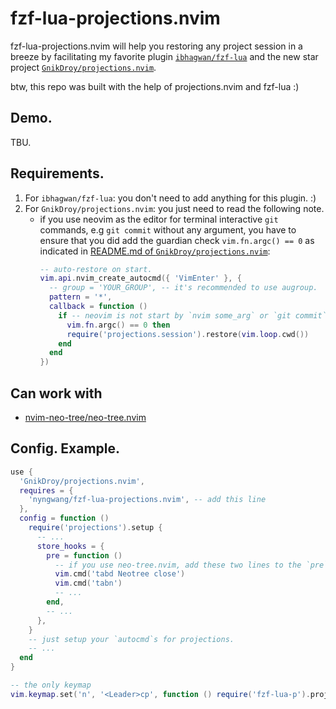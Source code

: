 fzf-lua-projections.nvim
==

fzf-lua-projections.nvim will help you restoring any project session in a breeze
by facilitating my favorite plugin [`ibhagwan/fzf-lua`](https://github.com/ibhagwan/fzf-lua/)
and the new star project [`GnikDroy/projections.nvim`]().

btw, this repo was built with the help of projections.nvim and fzf-lua :)

## Demo.

TBU.


## Requirements.

1. For `ibhagwan/fzf-lua`: you don't need to add anything for this plugin. :)
2. For `GnikDroy/projections.nvim`: you just need to read the following note.
   - if you use neovim as the editor for terminal interactive `git` commands,
     e.g `git commit` without any argument,
     you have to ensure that you did add the guardian check `vim.fn.argc() == 0`
     as indicated in [README.md of `GnikDroy/projections.nvim`](https://github.com/GnikDroy/projections.nvim#recommended-configuration):
      ```lua
      -- auto-restore on start.
      vim.api.nvim_create_autocmd({ 'VimEnter' }, {
        -- group = 'YOUR_GROUP', -- it's recommended to use augroup.
        pattern = '*',
        callback = function ()
          if -- neovim is not start by `nvim some_arg` or `git commit`.
            vim.fn.argc() == 0 then
            require('projections.session').restore(vim.loop.cwd())
          end
        end
      })
      ```


## Can work with

- [nvim-neo-tree/neo-tree.nvim](https://github.com/nvim-neo-tree/neo-tree.nvim)


## Config. Example.

```lua
use {
  'GnikDroy/projections.nvim',
  requires = {
    'nyngwang/fzf-lua-projections.nvim', -- add this line
  },
  config = function ()
    require('projections').setup {
      -- ...
      store_hooks = {
        pre = function ()
          -- if you use neo-tree.nvim, add these two lines to the `pre` of `store_hooks`.
          vim.cmd('tabd Neotree close')
          vim.cmd('tabn')
          -- ...
        end,
        -- ...
      },
    }
    -- just setup your `autocmd`s for projections.
    -- ...
  end
}

-- the only keymap
vim.keymap.set('n', '<Leader>cp', function () require('fzf-lua-p').projects() end, NOREF_NOERR_TRUNC)
```




